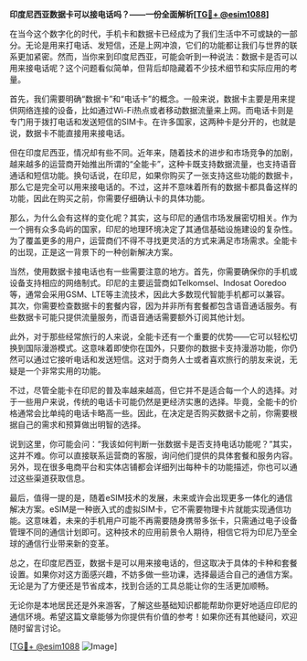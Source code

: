 **印度尼西亚数据卡可以接电话吗？——一份全面解析[[TG💪+ @esim1088](https://t.me/s/esim1088)]**

在当今这个数字化的时代，手机卡和数据卡已经成为了我们生活中不可或缺的一部分。无论是用来打电话、发短信，还是上网冲浪，它们的功能都让我们与世界的联系更加紧密。然而，当你来到印度尼西亚，可能会听到一种说法：数据卡是否可以用来接电话呢？这个问题看似简单，但背后却隐藏着不少技术细节和实际应用的考量。

首先，我们需要明确“数据卡”和“电话卡”的概念。一般来说，数据卡主要是用来提供网络连接的设备，比如通过Wi-Fi热点或者移动数据流量来上网。而电话卡则是专门用于拨打电话和发送短信的SIM卡。在许多国家，这两种卡是分开的，也就是说，数据卡不能直接用来接电话。

但在印度尼西亚，情况却有些不同。近年来，随着技术的进步和市场竞争的加剧，越来越多的运营商开始推出所谓的“全能卡”，这种卡既支持数据流量，也支持语音通话和短信功能。换句话说，在印尼，如果你购买了一张支持这些功能的数据卡，那么它是完全可以用来接电话的。不过，这并不意味着所有的数据卡都具备这样的功能，因此在购买之前，你需要仔细确认卡的具体功能。

那么，为什么会有这样的变化呢？其实，这与印尼的通信市场发展密切相关。作为一个拥有众多岛屿的国家，印尼的地理环境决定了其通信基础设施建设的复杂性。为了覆盖更多的用户，运营商们不得不寻找更灵活的方式来满足市场需求。全能卡的出现，正是这一背景下的一种创新解决方案。

当然，使用数据卡接电话也有一些需要注意的地方。首先，你需要确保你的手机或设备支持相应的网络制式。印尼的主要运营商如Telkomsel、Indosat Ooredoo等，通常会采用GSM、LTE等主流技术，因此大多数现代智能手机都可以兼容。其次，你需要检查数据卡的套餐内容，因为并非所有套餐都包含语音通话服务。有些数据卡可能只提供流量服务，而语音通话需要额外订阅其他计划。

此外，对于那些经常旅行的人来说，全能卡还有一个重要的优势——它可以轻松切换到国际漫游模式。这意味着即使你在国外，只要你的数据卡支持漫游功能，你仍然可以通过它接听电话和发送短信。这对于商务人士或者喜欢旅行的朋友来说，无疑是一个非常实用的功能。

不过，尽管全能卡在印尼的普及率越来越高，但它并不是适合每一个人的选择。对于一些用户来说，传统的电话卡可能仍然是更经济实惠的选择。毕竟，全能卡的价格通常会比单纯的电话卡略高一些。因此，在决定是否购买数据卡之前，你需要根据自己的需求和预算做出明智的选择。

说到这里，你可能会问：“我该如何判断一张数据卡是否支持电话功能呢？”其实，这并不难。你可以直接联系运营商的客服，询问他们提供的具体套餐和服务内容。另外，现在很多电商平台和实体店铺都会详细列出每种卡的功能描述，你也可以通过这些渠道获取信息。

最后，值得一提的是，随着eSIM技术的发展，未来或许会出现更多一体化的通信解决方案。eSIM是一种嵌入式的虚拟SIM卡，它不需要物理卡片就能实现通信功能。这意味着，未来的手机用户可能不再需要随身携带多张卡，只需通过电子设备管理不同的通信计划即可。这种技术的应用前景令人期待，相信它将为印尼乃至全球的通信行业带来新的变革。

总之，在印度尼西亚，数据卡是可以用来接电话的，但这取决于具体的卡种和套餐设置。如果你对这方面感兴趣，不妨多做一些功课，选择最适合自己的通信方案。无论是为了方便还是节省成本，找到合适的工具总能让你的生活更加顺畅。

无论你是本地居民还是外来游客，了解这些基础知识都能帮助你更好地适应印尼的通信环境。希望这篇文章能够为你提供有价值的参考！如果你还有其他疑问，欢迎随时留言讨论。

[[TG💪+ @esim1088](https://t.me/s/esim1088) ![Image](https://i.postimg.cc/4NQfJmqS/Snipaste-2025-05-13-00-14-12.png)]